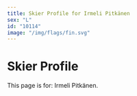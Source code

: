 ```yaml
---
title: Skier Profile for Irmeli Pitkänen
sex: "L"
id: "10114"
image: "/img/flags/fin.svg" 
---
```


# Skier Profile

This page is for: Irmeli Pitkänen.
    